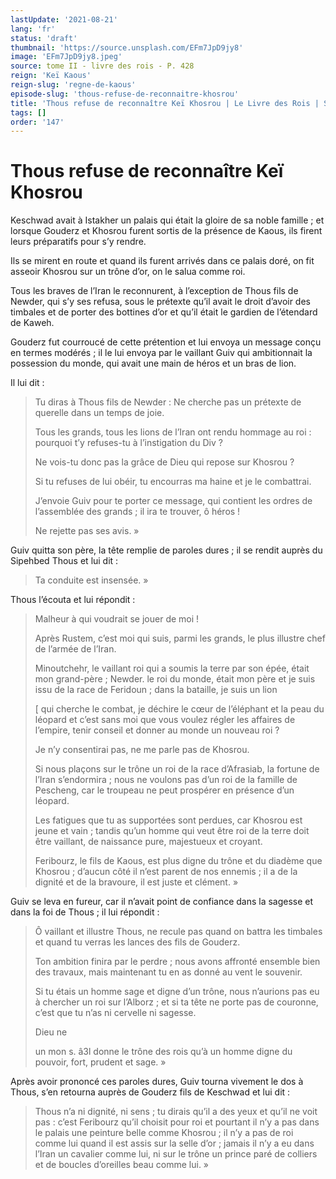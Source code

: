 ```yaml
---
lastUpdate: '2021-08-21'
lang: 'fr'
status: 'draft'
thumbnail: 'https://source.unsplash.com/EFm7JpD9jy8'
image: 'EFm7JpD9jy8.jpeg'
source: tome II - livre des rois - P. 428
reign: 'Keï Kaous'
reign-slug: 'regne-de-kaous'
episode-slug: 'thous-refuse-de-reconnaitre-khosrou'
title: 'Thous refuse de reconnaître Keï Khosrou | Le Livre des Rois | Shâhnâmeh'
tags: []
order: '147'
---
```


<!-- LTeX: language=fr -->

# Thous refuse de reconnaître Keï Khosrou

Keschwad avait à Istakher un palais qui était la gloire de sa noble famille ; et lorsque Gouderz et Khosrou furent sortis de la présence de Kaous, ils firent leurs préparatifs pour s’y rendre.

Ils se mirent en route et quand ils furent arrivés dans ce palais doré, on fit asseoir Khosrou sur un trône d’or, on le salua comme roi.

Tous les braves de l’Iran le reconnurent, à l’exception de Thous fils de Newder, qui s’y ses refusa, sous le prétexte qu’il avait le droit d’avoir des timbales et de porter des bottines d’or et qu’il était le gardien de l’étendard de Kaweh.

Gouderz fut courroucé de cette prétention et lui envoya un message conçu en termes modérés ; il le lui envoya par le vaillant Guiv qui ambitionnait la possession du monde, qui avait une main de héros et un bras de lion.

Il lui dit :

> Tu diras à Thous fils de Newder : Ne cherche pas un prétexte de querelle dans un temps de joie.
>
> Tous les grands, tous les lions de l’Iran ont rendu hommage au roi : pourquoi t’y refuses-tu à l’instigation du Div ?
>
> Ne vois-tu donc pas la grâce de Dieu qui repose sur Khosrou ?
>
> Si tu refuses de lui obéir, tu encourras ma haine et je le combattrai.
>
> J’envoie Guiv pour te porter ce message, qui contient les ordres de l’assemblée des grands ; il ira te trouver, ô héros !
>
> Ne rejette pas ses avis. »

Guiv quitta son père, la tête remplie de paroles dures ; il se rendit auprès du Sipehbed Thous et lui dit :

> Ta conduite est insensée. »

Thous l’écouta et lui répondit :

> Malheur à qui voudrait se jouer de moi !
>
> Après Rustem, c’est moi qui suis, parmi les grands, le plus illustre chef de l’armée de l’Iran.
>
> Minoutchehr, le vaillant roi qui a soumis la terre par son épée, était mon grand-père ; Newder. le roi du monde, était mon père et je suis issu de la race de Feridoun ; dans la bataille, je suis un lion
>
> [ qui cherche le combat, je déchire le cœur de l’éléphant et la peau du léopard et c’est sans moi que vous voulez régler les affaires de l’empire, tenir conseil et donner au monde un nouveau roi ?
>
> Je n’y consentirai pas, ne me parle pas de Khosrou.
>
> Si nous plaçons sur le trône un roi de la race d’Afrasiab, la fortune de l’Iran s’endormira ; nous ne voulons pas d’un roi de la famille de Pescheng, car le troupeau ne peut prospérer en présence d’un léopard.
>
> Les fatigues que tu as supportées sont perdues, car Khosrou est jeune et vain ; tandis qu’un homme qui veut être roi de la terre doit être vaillant, de naissance pure, majestueux et croyant.
>
> Feribourz, le fils de Kaous, est plus digne du trône et du diadème que Khosrou ; d’aucun côté il n’est parent de nos ennemis ; il a de la dignité et de la bravoure, il est juste et clément. »

Guiv se leva en fureur, car il n’avait point de confiance dans la sagesse et dans la foi de Thous ; il lui répondit :

> Ô vaillant et illustre Thous, ne recule pas quand on battra les timbales et quand tu verras les lances des fils de Gouderz.
>
> Ton ambition finira par le perdre ; nous avons affronté ensemble bien des travaux, mais maintenant tu en as donné au vent le souvenir.
>
> Si tu étais un homme sage et digne d’un trône, nous n’aurions pas eu à chercher un roi sur l’Alborz ; et si ta tête ne porte pas de couronne, c’est que tu n’as ni cervelle ni sagesse.
>
> Dieu ne
>
> un mon s. â3l donne le trône des rois qu’à un homme digne du pouvoir, fort, prudent et sage. »

Après avoir prononcé ces paroles dures, Guiv tourna vivement le dos à Thous, s’en retourna auprès de Gouderz fils de Keschwad et lui dit :

> Thous n’a ni dignité, ni sens ; tu dirais qu’il a des yeux et qu’il ne voit pas : c’est Feribourz qu’il choisit pour roi et pourtant il n’y a pas dans le palais une peinture belle comme Khosrou ; il n’y a pas de roi comme lui quand il est assis sur la selle d’or ; jamais il n’y a eu dans l’Iran un cavalier comme lui, ni sur le trône un prince paré de colliers et de boucles d’oreilles beau comme lui. »

